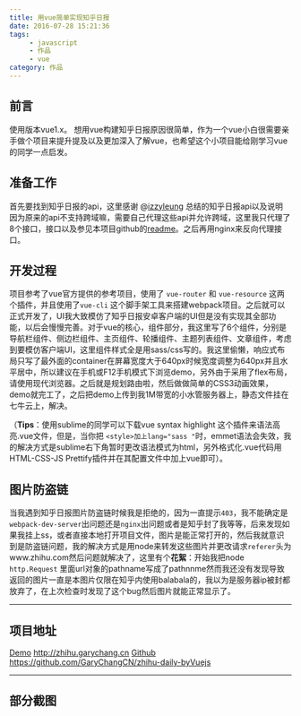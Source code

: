 ```yaml
---
title: 用vue简单实现知乎日报
date: 2016-07-28 15:21:36
tags: 
	 - javascript
	 - 作品
	 - vue
category: 作品
---
```


## 前言

使用版本vue1.x。
想用vue构建知乎日报原因很简单，作为一个vue小白很需要亲手做个项目来提升提及以及更加深入了解vue，也希望这个小项目能给刚学习vue的同学一点启发。


## 准备工作

首先要找到知乎日报的api，这里感谢 @[izzyleung](https://github.com/izzyleung/ZhihuDailyPurify) 总结的知乎日报api以及说明 因为原来的api不支持跨域嘛，需要自己代理这些api并允许跨域，这里我只代理了8个接口，接口以及参见本项目github的[readme](https://github.com/GaryChangCN/zhihu-daily-byVuejs/blob/master/server/readme.md)。之后再用nginx来反向代理接口。

## 开发过程

项目参考了vue官方提供的参考项目，使用了 `vue-router` 和 `vue-resource` 这两个插件，并且使用了`vue-cli` 这个脚手架工具来搭建webpack项目。之后就可以正式开发了，UI我大致模仿了知乎日报安卓客户端的UI但是没有实现其全部功能，以后会慢慢完善。对于vue的核心，组件部分，我这里写了6个组件，分别是导航栏组件、侧边栏组件、主页组件、轮播组件、主题列表组件、文章组件，考虑到要模仿客户端UI，这里组件样式全是用sass/css写的。我这里偷懒，响应式布局只写了最外面的container在屏幕宽度大于640px时候宽度调整为640px并且水平居中，所以建议在手机或F12手机模式下浏览demo，另外由于采用了flex布局，请使用现代浏览器。之后就是规划路由啦，然后做做简单的CSS3动画效果，demo就完工了，之后把demo上传到我1M带宽的小水管服务器上，静态文件挂在七牛云上，解决。

（**Tips**：使用sublime的同学可以下载vue syntax highlight 这个插件来语法高亮.vue文件，但是，当你把 `<style>加上lang="sass "`时，emmet语法会失效，我的解决方式是sublime右下角暂时更改语法模式为html，另外格式化.vue代码用HTML-CSS-JS Prettify插件并在其配置文件中加上vue即可）。

## 图片防盗链

当我遇到知乎日报图片防盗链时候我是拒绝的，因为一直提示`403`，我不能确定是`webpack-dev-server`出问题还是`nginx`出问题或者是知乎封了我等等，后来发现如果我挂上ss，或者直接本地打开项目文件，图片是能正常打开的，然后我就意识到是防盗链问题，我的解决方式是用node来转发这些图片并更改请求`referer`头为www.zhihu.com然后问题就解决了，这里有个**花絮**：开始我把node `http.Request` 里面url对象的pathname写成了pathnnme然而我还没有发现导致返回的图片一直是本图片仅限在知乎内使用balabala的，我以为是服务器ip被封都放弃了，在上次检查时发现了这个bug然后图片就能正常显示了。

<!-- more -->

---

## 项目地址
[Demo](http://zhihu.garychang.cn) http://zhihu.garychang.cn 
[Github](https://github.com/GaryChangCN/zhihu-daily-byVuejs) https://github.com/GaryChangCN/zhihu-daily-byVuejs

---

## 部分截图
<!-- ![1](http://7xw4hd.com1.z0.glb.clouddn.com/620552845619830166.jpg)
![1](http://7xw4hd.com1.z0.glb.clouddn.com/635505886232277358.jpg)
![1](http://7xw4hd.com1.z0.glb.clouddn.com/92529011503075773.jpg)
   -->
